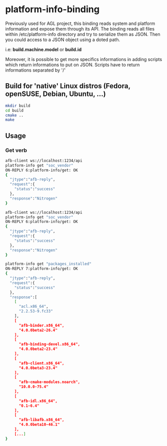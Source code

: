# platform-info-binding


Previously used for AGL project, this binding reads system and platform information and expose them through
its API. The binding reads all files within /etc/platform-info directory and try
to serialize them as JSON. Then you could access to a JSON object using a
doted path.

i.e: **build.machine.model** or **build.id**

Moreover, it is possible to get more specifics informations in adding scripts which return informations to put on JSON. Scripts have to return informations separated by '/' 

## Build for 'native' Linux distros (Fedora, openSUSE, Debian, Ubuntu, ...)

```bash
mkdir build
cd build
cmake ..
make
```

## Usage

### Get verb

```bash
afb-client ws://localhost:1234/api 
platform-info get "soc_vendor"
ON-REPLY 6:platform-info/get: OK
{
  "jtype":"afb-reply",
  "request":{
    "status":"success"
  },
  "response":"Nitrogen"
}
```

```bash
afb-client ws://localhost:1234/api 
platform-info get "soc_vendor"
ON-REPLY 6:platform-info/get: OK
{
  "jtype":"afb-reply",
  "request":{
    "status":"success"
  },
  "response":"Nitrogen"
}
```

```bash
platform-info get "packages_installed"
ON-REPLY 7:platform-info/get: OK
{
  "jtype":"afb-reply",
  "request":{
    "status":"success"
  },
  "response":[
    [
      "acl.x86_64",
      "2.2.53-9.fc33"
    ],
    [
      "afb-binder.x86_64",
      "4.0.0beta2-26.4"
    ],
    [
      "afb-binding-devel.x86_64",
      "4.0.0beta2-23.4"
    ],
    [
      "afb-client.x86_64",
      "4.0.0beta3-23.4"
    ],
    [
      "afb-cmake-modules.noarch",
      "10.0.0-75.4"
    ],
    [
      "afb-idl.x86_64",
      "0.1-6.4"
    ],
    [
      "afb-libafb.x86_64",
      "4.0.0beta10-46.1"
    ],
    [...]
}
```